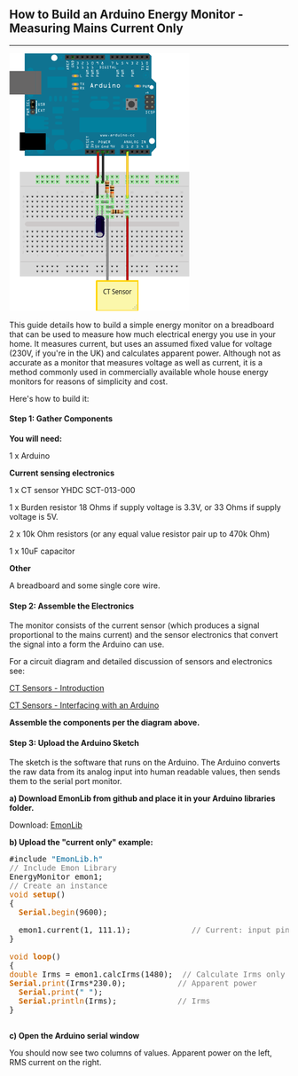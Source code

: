 ## How to Build an Arduino Energy Monitor - Measuring Mains Current Only

***

![](files/currentOnly_bb.png)

This guide details how to build a simple energy monitor on a breadboard that can be used to measure how much electrical energy you use in your home. It measures current, but uses an assumed fixed value for voltage (230V, if you're in the UK) and calculates apparent power. Although not as accurate as a monitor that measures voltage as well as current, it is a method commonly used in commercially available whole house energy monitors for reasons of simplicity and cost.

Here's how to build it:

#### Step 1: Gather Components

**You will need:**

1 x Arduino

**Current sensing electronics**

1 x CT sensor YHDC SCT-013-000

1 x Burden resistor 18 Ohms if supply voltage is 3.3V, or 33 Ohms if supply voltage is 5V.

2 x 10k Ohm resistors (or any equal value resistor pair up to 470k Ohm)

1 x 10uF capacitor

**Other**

A breadboard and some single core wire.

#### Step 2: Assemble the Electronics

The monitor consists of the current sensor (which produces a signal proportional to the mains current) and the sensor electronics that convert the signal into a form the Arduino can use.

For a circuit diagram and detailed discussion of sensors and electronics see:

[CT Sensors - Introduction](https://openenergymonitor.org/emon/buildingblocks/ct-sensors-introduction)

[CT Sensors - Interfacing with an Arduino](https://openenergymonitor.org/emon/buildingblocks/ct-sensors-interface)

**Assemble the components per the diagram above.**

#### Step 3: Upload the Arduino Sketch

The sketch is the software that runs on the Arduino. The Arduino converts the raw data from its analog input into human readable values, then sends them to the serial port monitor.

**a) Download EmonLib from github and place it in your Arduino libraries folder.**

Download: [EmonLib](https://github.com/openenergymonitor/EmonLib)

**b) Upload the "current only" example:**

<pre>#include <span style="color:#006699;">"EmonLib.h"</span>
<span style="color: #7E7E7E;">// Include Emon Library</span>
EnergyMonitor emon1;
<span style="color: #7E7E7E;">// Create an instance</span>
<span style="color: #CC6600;">void</span> <span style="color: #CC6600;"><strong>setup</strong></span>()
{
  <span style="color: #CC6600;"><strong>Serial</strong></span>.<span style="color: #CC6600;">begin</span>(9600);

  emon1.current(1, 111.1);             <span style="color: #7E7E7E;">// Current: input pin, calibration.</span>
}

<span style="color: #CC6600;">void</span> <span style="color: #CC6600;"><strong>loop</strong></span>()
{
<span style="color: #CC6600;">double</span> Irms = emon1.calcIrms(1480);  <span style="color: #7E7E7E;">// Calculate Irms only</span>
<span style="color: #CC6600;"><strong>Serial</strong></span>.<span style="color: #CC6600;">print</span>(Irms*230.0);	       <span style="color: #7E7E7E;">// Apparent power</span>
  <span style="color: #CC6600;"><strong>Serial</strong></span>.<span style="color: #CC6600;">print</span>(<span style="color:#006699;">" "</span>);
  <span style="color: #CC6600;"><strong>Serial</strong></span>.<span style="color: #CC6600;">println</span>(Irms);		       <span style="color: #7E7E7E;">// Irms</span>
}

</pre>

**c) Open the Arduino serial window**

You should now see two columns of values. Apparent power on the left, RMS current on the right.
